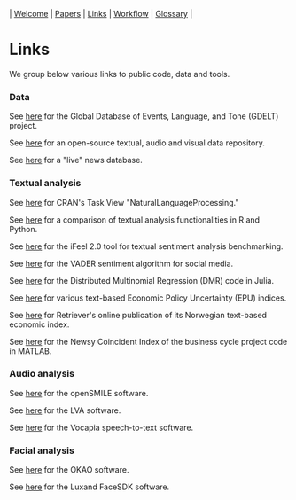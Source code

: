 
| [Welcome](index.md) | [Papers](papers.md) | [Links](links.md) | [Workflow](workflow.md) | [Glossary](glossary.md) |

# Links

We group below various links to public code, data and tools.

### Data

See [here](https://www.gdeltproject.org) for the Global Database of Events, Language, and Tone (GDELT) project.

See [here](https://pathmind.com/wiki/open-datasets) for an open-source textual, audio and visual data repository.

See [here](http://newsdiffs.org) for a "live" news database.

### Textual analysis

See [here](https://CRAN.R-project.org/view=NaturalLanguageProcessing) for CRAN's Task View "NaturalLanguageProcessing."

See [here](https://quanteda.io/articles/pkgdown/comparison.html) for a comparison of textual analysis functionalities in R and Python.

See [here](http://blackbird.dcc.ufmg.br:1210) for the iFeel 2.0 tool for textual sentiment analysis benchmarking.

See [here](https://github.com/cjhutto/vaderSentiment) for the VADER sentiment algorithm for social media.

See [here](https://github.com/AsafManela/HurdleDMR.jl) for the Distributed Multinomial Regression (DMR) code in Julia.

See [here](http://www.policyuncertainty.com) for various text-based Economic Policy Uncertainty (EPU) indices.

See [here](https://www.retriever-info.com/fni) for Retriever's online publication of its Norwegian text-based economic index. 

See [here](https://github.com/leifandersthorsrud/NCI) for the Newsy Coincident Index of the business cycle project code in MATLAB.

### Audio analysis

See [here](https://www.audeering.com/opensmile) for the openSMILE software.

See [here](https://lva650.com) for the LVA software.

See [here](https://www.vocapia.com) for the Vocapia speech-to-text software.

### Facial analysis

See [here](https://plus-sensing.omron.com/technology) for the OKAO software.

See [here](https://www.luxand.com/facesdk) for the Luxand FaceSDK software.

